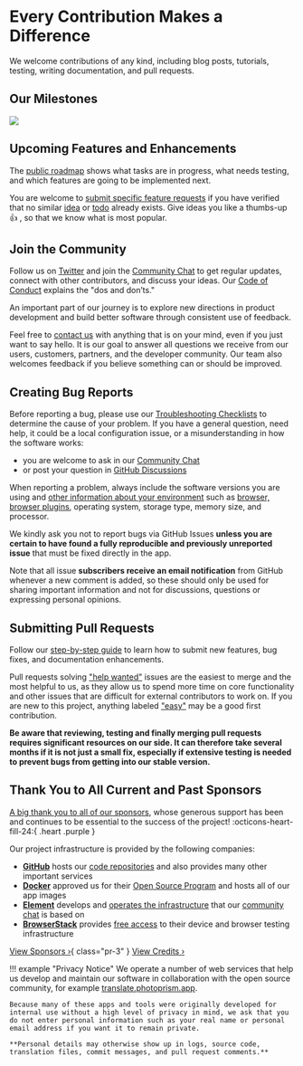 # Every Contribution Makes a Difference

We welcome contributions of any kind, including blog posts, tutorials, testing, writing documentation, and pull requests.

## Our Milestones ##

![](https://dl.photoprism.app/img/diagrams/milestones.png)

## Upcoming Features and Enhancements ##

The [public roadmap](https://link.photoprism.app/roadmap) shows what tasks are in progress, 
what needs testing, and which features are going to be implemented next.

You are welcome to [submit specific feature requests](issues.md) if you have verified that no similar
[idea](https://github.com/photoprism/photoprism/labels/idea) or [todo](https://github.com/photoprism/photoprism/labels/todo)
already exists. Give ideas you like a thumbs-up 👍  , so that we know what is most popular.

## Join the Community ##

Follow us on [Twitter](https://link.photoprism.app/twitter) and join the [Community Chat](https://link.photoprism.app/chat)
to get regular updates, connect with other contributors, and discuss your ideas. Our [Code of Conduct](https://www.photoprism.app/code-of-conduct) explains the "dos and don’ts."

An important part of our journey is to explore new directions in product development and build better software through consistent use of feedback.

Feel free to [contact us](https://www.photoprism.app/contact) with anything that is on your mind, even if you just want to say hello. It is our goal to answer all questions we receive from our users, customers, partners, and the developer community. Our team also welcomes feedback if you believe something can or should be improved.

## Creating Bug Reports ##

Before reporting a bug, please use our [Troubleshooting Checklists](../getting-started/troubleshooting/index.md)
to determine the cause of your problem. If you have a general question, need help, it could be a local configuration
issue, or a misunderstanding in how the software works:

- you are welcome to ask in our [Community Chat](https://link.photoprism.app/chat)
- or post your question in [GitHub Discussions](https://link.photoprism.app/discussions)

When reporting a problem, always include the software versions you are using and [other information about your environment](https://www.photoprism.app/kb/reporting-bugs)
such as [browser, browser plugins](../getting-started/troubleshooting/browsers.md), operating system, storage type,
memory size, and processor.

We kindly ask you not to report bugs via GitHub Issues **unless you are certain to have found a fully reproducible and previously unreported issue** that must be fixed directly in the app.

Note that all issue **subscribers receive an email notification** from GitHub whenever a new comment is added, so these should only be used for sharing important information and not for discussions, questions or expressing personal opinions.

## Submitting Pull Requests ##

Follow our [step-by-step guide](pull-requests.md) to learn how to submit new features, bug fixes, and documentation enhancements.

Pull requests solving ["help wanted"](https://github.com/photoprism/photoprism/labels/help%20wanted) issues are the easiest to merge and the most helpful to us, as they allow us to spend more time on core functionality and other issues that are difficult for external contributors to work on. If you are new to this project, anything labeled ["easy"](https://github.com/photoprism/photoprism/labels/easy) may be a good first contribution.

**Be aware that reviewing, testing and finally merging pull requests requires significant resources on our side. It can therefore take several months if it is not just a small fix, especially if extensive testing is needed to prevent bugs from getting into our stable version.**

## Thank You to All Current and Past Sponsors ##

[A big thank you to all of our sponsors](https://github.com/photoprism/photoprism/blob/develop/SPONSORS.md), whose generous support has been and continues to be essential to the success of the project! :octicons-heart-fill-24:{ .heart .purple }

Our project infrastructure is provided by the following companies:

- [**GitHub**](https://github.com/) hosts our [code repositories](https://github.com/photoprism/photoprism) and also provides many other important services
- [**Docker**](https://www.docker.com/) approved us for their [Open Source Program](https://www.docker.com/community/open-source/application/) and hosts all of our app images
- [**Element**](https://element.io/) develops and [operates the infrastructure](https://matrix.org/) that our [community chat](https://link.photoprism.app/chat) is based on
- [**BrowserStack**](https://www.browserstack.com/) provides [free access](https://www.browserstack.com/open-source) to their device and browser testing infrastructure

[View Sponsors ›](https://github.com/photoprism/photoprism/blob/develop/SPONSORS.md){ class="pr-3" } [View Credits ›](../credits.md)

<div class="py-1"></div>

!!! example "Privacy Notice"
    We operate a number of web services that help us develop and maintain our software in collaboration with the open source community, for example [translate.photoprism.app](https://translate.photoprism.app/).
    
    Because many of these apps and tools were originally developed for internal use without a high level of privacy in mind, we ask that you do not enter personal information such as your real name or personal email address if you want it to remain private.
    
    **Personal details may otherwise show up in logs, source code, translation files, commit messages, and pull request comments.**
